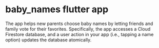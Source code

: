 # baby_names flutter app

The app helps new parents choose baby names by letting friends and family vote for their favorites. Specifically, the app accesses a Cloud Firestore database, and a user action in your app (i.e., tapping a name option) updates the database atomically.
